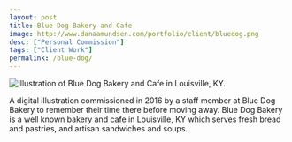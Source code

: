```yaml
---
layout: post
title: Blue Dog Bakery and Cafe
image: http://www.danaamundsen.com/portfolio/client/bluedog.png
desc: ["Personal Commission"]
tags: ["Client Work"]
permalink: /blue-dog/
---
```



![Illustration of Blue Dog Bakery and Cafe in Louisville, KY.](http://www.danaamundsen.com/portfolio/client/bluedog.png)

A digital illustration commissioned in 2016 by a staff member at Blue Dog Bakery to remember their time there before moving away. Blue Dog Bakery is a well known bakery and cafe in Louisville, KY which serves fresh bread and pastries, and artisan sandwiches and soups.
